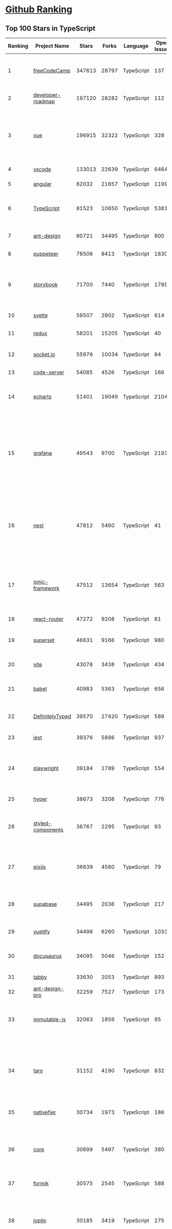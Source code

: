 [Github Ranking](../README.md)
==========

## Top 100 Stars in TypeScript

| Ranking | Project Name | Stars | Forks | Language | Open Issues | Description | Last Commit |
| ------- | ------------ | ----- | ----- | -------- | ----------- | ----------- | ----------- |
| 1 | [freeCodeCamp](https://github.com/freeCodeCamp/freeCodeCamp) | 347613 | 28797 | TypeScript | 137 | freeCodeCamp.org's open-source codebase and curriculum. Learn to code for free. | 2022-06-17T11:50:00Z |
| 2 | [developer-roadmap](https://github.com/kamranahmedse/developer-roadmap) | 197120 | 28282 | TypeScript | 112 | Roadmap to becoming a developer in 2022 | 2022-06-16T18:32:57Z |
| 3 | [vue](https://github.com/vuejs/vue) | 196915 | 32322 | TypeScript | 328 | 🖖 Vue.js is a progressive, incrementally-adoptable JavaScript framework for building UI on the web. | 2022-06-17T03:04:30Z |
| 4 | [vscode](https://github.com/microsoft/vscode) | 133013 | 22639 | TypeScript | 6464 | Visual Studio Code | 2022-06-17T11:56:28Z |
| 5 | [angular](https://github.com/angular/angular) | 82032 | 21657 | TypeScript | 1199 | The modern web developer’s platform | 2022-06-17T10:21:03Z |
| 6 | [TypeScript](https://github.com/microsoft/TypeScript) | 81523 | 10650 | TypeScript | 5381 | TypeScript is a superset of JavaScript that compiles to clean JavaScript output. | 2022-06-17T10:21:56Z |
| 7 | [ant-design](https://github.com/ant-design/ant-design) | 80721 | 34495 | TypeScript | 800 | An enterprise-class UI design language and React UI library | 2022-06-17T10:47:49Z |
| 8 | [puppeteer](https://github.com/puppeteer/puppeteer) | 78506 | 8413 | TypeScript | 1830 | Headless Chrome Node.js API | 2022-06-16T17:03:03Z |
| 9 | [storybook](https://github.com/storybookjs/storybook) | 71700 | 7440 | TypeScript | 1789 | 📓 The UI component explorer. Develop, document, & test React, Vue, Angular, Web Components, Ember, Svelte & more! | 2022-06-17T10:46:03Z |
| 10 | [svelte](https://github.com/sveltejs/svelte) | 59507 | 2902 | TypeScript | 614 | Cybernetically enhanced web apps | 2022-06-16T10:06:05Z |
| 11 | [redux](https://github.com/reduxjs/redux) | 58201 | 15205 | TypeScript | 40 | Predictable state container for JavaScript apps | 2022-06-14T20:36:05Z |
| 12 | [socket.io](https://github.com/socketio/socket.io) | 55976 | 10034 | TypeScript | 84 | Realtime application framework (Node.JS server) | 2022-05-25T21:29:50Z |
| 13 | [code-server](https://github.com/coder/code-server) | 54085 | 4526 | TypeScript | 166 | VS Code in the browser | 2022-06-16T22:57:52Z |
| 14 | [echarts](https://github.com/apache/echarts) | 51401 | 19049 | TypeScript | 2104 | Apache ECharts is a powerful, interactive charting and data visualization library for browser | 2022-06-17T06:10:43Z |
| 15 | [grafana](https://github.com/grafana/grafana) | 49543 | 9700 | TypeScript | 2193 | The open and composable observability and data visualization platform. Visualize metrics, logs, and traces from multiple sources like Prometheus, Loki, Elasticsearch, InfluxDB, Postgres and many more.  | 2022-06-17T12:04:07Z |
| 16 | [nest](https://github.com/nestjs/nest) | 47812 | 5460 | TypeScript | 41 | A progressive Node.js framework for building efficient, scalable, and enterprise-grade server-side applications on top of TypeScript & JavaScript (ES6, ES7, ES8) 🚀 | 2022-06-17T12:02:45Z |
| 17 | [ionic-framework](https://github.com/ionic-team/ionic-framework) | 47512 | 13654 | TypeScript | 563 | A powerful cross-platform UI toolkit for building native-quality iOS, Android, and Progressive Web Apps with HTML, CSS, and JavaScript. | 2022-06-17T06:08:02Z |
| 18 | [react-router](https://github.com/remix-run/react-router) | 47272 | 9208 | TypeScript | 81 | Declarative routing for React | 2022-06-17T09:23:44Z |
| 19 | [superset](https://github.com/apache/superset) | 46631 | 9166 | TypeScript | 980 | Apache Superset is a Data Visualization and Data Exploration Platform | 2022-06-17T11:54:28Z |
| 20 | [vite](https://github.com/vitejs/vite) | 43078 | 3438 | TypeScript | 434 | Next generation frontend tooling. It's fast! | 2022-06-17T10:48:05Z |
| 21 | [babel](https://github.com/babel/babel) | 40983 | 5363 | TypeScript | 656 | 🐠 Babel is a compiler for writing next generation JavaScript. | 2022-06-17T01:45:31Z |
| 22 | [DefinitelyTyped](https://github.com/DefinitelyTyped/DefinitelyTyped) | 39570 | 27420 | TypeScript | 589 | The repository for high quality TypeScript type definitions. | 2022-06-17T11:47:26Z |
| 23 | [jest](https://github.com/facebook/jest) | 39376 | 5886 | TypeScript | 937 | Delightful JavaScript Testing. | 2022-06-16T04:13:19Z |
| 24 | [playwright](https://github.com/microsoft/playwright) | 39184 | 1789 | TypeScript | 554 | Playwright is a framework for Web Testing and Automation. It allows testing Chromium, Firefox and WebKit with a single API.  | 2022-06-17T11:03:40Z |
| 25 | [hyper](https://github.com/vercel/hyper) | 38673 | 3208 | TypeScript | 776 | A terminal built on web technologies | 2022-06-17T05:56:14Z |
| 26 | [styled-components](https://github.com/styled-components/styled-components) | 36767 | 2295 | TypeScript | 93 | Visual primitives for the component age. Use the best bits of ES6 and CSS to style your apps without stress 💅 | 2022-06-14T14:47:00Z |
| 27 | [pixijs](https://github.com/pixijs/pixijs) | 36639 | 4560 | TypeScript | 79 | The HTML5 Creation Engine: Create beautiful digital content with the fastest, most flexible 2D WebGL renderer. | 2022-06-16T16:07:50Z |
| 28 | [supabase](https://github.com/supabase/supabase) | 34495 | 2036 | TypeScript | 217 | The open source Firebase alternative. Follow to stay updated about our public Beta. | 2022-06-17T08:05:29Z |
| 29 | [vuetify](https://github.com/vuetifyjs/vuetify) | 34498 | 6260 | TypeScript | 1033 | 🐉 Material Component Framework for Vue | 2022-06-17T10:55:34Z |
| 30 | [docusaurus](https://github.com/facebook/docusaurus) | 34095 | 5046 | TypeScript | 152 | Easy to maintain open source documentation websites. | 2022-06-17T11:46:55Z |
| 31 | [tabby](https://github.com/Eugeny/tabby) | 33630 | 2053 | TypeScript | 893 | A terminal for a more modern age | 2022-06-17T04:16:05Z |
| 32 | [ant-design-pro](https://github.com/ant-design/ant-design-pro) | 32259 | 7527 | TypeScript | 173 | 👨🏻‍💻👩🏻‍💻 Use Ant Design like a Pro! | 2022-06-16T05:31:15Z |
| 33 | [immutable-js](https://github.com/immutable-js/immutable-js) | 32063 | 1859 | TypeScript | 95 | Immutable persistent data collections for Javascript which increase efficiency and simplicity. | 2022-05-23T19:03:40Z |
| 34 | [taro](https://github.com/NervJS/taro) | 31152 | 4190 | TypeScript | 832 | 开放式跨端跨框架解决方案，支持使用 React/Vue/Nerv 等框架来开发微信/京东/百度/支付宝/字节跳动/ QQ 小程序/H5/React Native 等应用。  https://taro.zone/ | 2022-06-17T08:18:51Z |
| 35 | [nativefier](https://github.com/nativefier/nativefier) | 30734 | 1973 | TypeScript | 186 | Make any web page a desktop application | 2022-06-03T19:36:22Z |
| 36 | [core](https://github.com/vuejs/core) | 30699 | 5497 | TypeScript | 380 | 🖖 Vue.js is a progressive, incrementally-adoptable JavaScript framework for building UI on the web. | 2022-06-17T07:13:31Z |
| 37 | [formik](https://github.com/jaredpalmer/formik) | 30575 | 2545 | TypeScript | 588 | Build forms in React, without the tears 😭  | 2022-06-15T15:49:46Z |
| 38 | [joplin](https://github.com/laurent22/joplin) | 30185 | 3419 | TypeScript | 275 | Joplin - an open source note taking and to-do application with synchronisation capabilities for Windows, macOS, Linux, Android and iOS. | 2022-06-17T07:00:18Z |
| 39 | [excalidraw](https://github.com/excalidraw/excalidraw) | 30099 | 2426 | TypeScript | 562 | Virtual whiteboard for sketching hand-drawn like diagrams | 2022-06-17T10:38:25Z |
| 40 | [react-use](https://github.com/streamich/react-use) | 30012 | 2379 | TypeScript | 267 | React Hooks — 👍 | 2022-06-16T21:19:50Z |
| 41 | [date-fns](https://github.com/date-fns/date-fns) | 28972 | 1465 | TypeScript | 332 | ⏳ Modern JavaScript date utility library ⌛️ | 2022-06-17T08:38:11Z |
| 42 | [react-hook-form](https://github.com/react-hook-form/react-hook-form) | 28819 | 1392 | TypeScript | 0 | 📋 React Hooks for form state management and validation (Web + React Native) | 2022-06-17T07:32:03Z |
| 43 | [typeorm](https://github.com/typeorm/typeorm) | 28532 | 5214 | TypeScript | 1561 | ORM for TypeScript and JavaScript (ES7, ES6, ES5). Supports MySQL, PostgreSQL, MariaDB, SQLite, MS SQL Server, Oracle, SAP Hana, WebSQL databases. Works in NodeJS, Browser, Ionic, Cordova and Electron platforms. | 2022-06-16T03:34:42Z |
| 44 | [nocodb](https://github.com/nocodb/nocodb) | 28401 | 1725 | TypeScript | 294 | 🔥 🔥 🔥 Open Source Airtable Alternative - turns any MySQL, Postgres, SQLite into a Spreadsheet with REST APIs. | 2022-06-17T11:32:14Z |
| 45 | [query](https://github.com/TanStack/query) | 27881 | 1605 | TypeScript | 22 | 🤖 Powerful asynchronous state management, server-state utilities and data fetching for TS/JS, React, Solid, Svelte and Vue. | 2022-06-16T22:37:27Z |
| 46 | [rxjs](https://github.com/ReactiveX/rxjs) | 27169 | 2807 | TypeScript | 195 | A reactive programming library for JavaScript | 2022-06-11T02:05:52Z |
| 47 | [chakra-ui](https://github.com/chakra-ui/chakra-ui) | 27127 | 2367 | TypeScript | 59 | ⚡️ Simple, Modular & Accessible UI Components for your React Applications | 2022-06-17T03:32:13Z |
| 48 | [postcss](https://github.com/postcss/postcss) | 26350 | 1503 | TypeScript | 12 | Transforming styles with JS plugins | 2022-06-15T07:26:19Z |
| 49 | [html2canvas](https://github.com/niklasvh/html2canvas) | 26155 | 4395 | TypeScript | 743 | Screenshots with JavaScript | 2022-06-17T00:02:19Z |
| 50 | [angular-cli](https://github.com/angular/angular-cli) | 25445 | 12127 | TypeScript | 232 | CLI tool for Angular | 2022-06-17T10:49:02Z |
| 51 | [mobx](https://github.com/mobxjs/mobx) | 25348 | 1692 | TypeScript | 11 | Simple, scalable state management. | 2022-06-14T12:54:31Z |
| 52 | [cheerio](https://github.com/cheeriojs/cheerio) | 25146 | 1551 | TypeScript | 11 | Fast, flexible, and lean implementation of core jQuery designed specifically for the server. | 2022-06-17T03:05:04Z |
| 53 | [react-select](https://github.com/JedWatson/react-select) | 24735 | 3917 | TypeScript | 185 | The Select Component for React.js | 2022-06-13T12:20:29Z |
| 54 | [slate](https://github.com/ianstormtaylor/slate) | 24608 | 2784 | TypeScript | 485 | A completely customizable framework for building rich text editors. (Currently in beta.) | 2022-06-17T03:05:15Z |
| 55 | [ngx-admin](https://github.com/akveo/ngx-admin) | 23693 | 7585 | TypeScript | 385 | Customizable admin dashboard template based on Angular 10+ | 2022-05-26T09:32:38Z |
| 56 | [prisma](https://github.com/prisma/prisma) | 23541 | 833 | TypeScript | 2032 | Next-generation ORM for Node.js & TypeScript \| PostgreSQL, MySQL, MariaDB, SQL Server, SQLite, MongoDB and CockroachDB | 2022-06-17T12:03:59Z |
| 57 | [react-spring](https://github.com/pmndrs/react-spring) | 23336 | 1020 | TypeScript | 56 | ✌️ A spring physics based React animation library | 2022-06-17T10:39:55Z |
| 58 | [etcher](https://github.com/balena-io/etcher) | 23139 | 1670 | TypeScript | 371 | Flash OS images to SD cards & USB drives, safely and easily. | 2022-05-26T15:22:10Z |
| 59 | [n8n](https://github.com/n8n-io/n8n) | 22938 | 2656 | TypeScript | 98 | Free and open fair-code licensed node based Workflow Automation Tool. Easily automate tasks across different services. | 2022-06-17T12:04:26Z |
| 60 | [swr](https://github.com/vercel/swr) | 22814 | 864 | TypeScript | 72 | React Hooks for Data Fetching | 2022-06-17T10:12:44Z |
| 61 | [components](https://github.com/angular/components) | 22754 | 6178 | TypeScript | 1709 | Component infrastructure and Material Design components for Angular | 2022-06-17T07:01:47Z |
| 62 | [docz](https://github.com/doczjs/docz) | 22696 | 1468 | TypeScript | 108 | ✍ It has never been so easy to document your things! | 2022-06-03T22:57:53Z |
| 63 | [devtools](https://github.com/vuejs/devtools) | 22527 | 3836 | TypeScript | 386 | ⚙️ Browser devtools extension for debugging Vue.js applications. | 2022-06-17T00:15:24Z |
| 64 | [react-native-elements](https://github.com/react-native-elements/react-native-elements) | 22456 | 4441 | TypeScript | 31 | Cross-Platform React Native UI Toolkit | 2022-06-11T11:48:54Z |
| 65 | [react-redux](https://github.com/reduxjs/react-redux) | 22177 | 3238 | TypeScript | 10 | Official React bindings for Redux | 2022-06-14T21:08:44Z |
| 66 | [sweetalert](https://github.com/t4t5/sweetalert) | 22012 | 2900 | TypeScript | 153 | A beautiful replacement for JavaScript's "alert" | 2022-05-16T16:54:43Z |
| 67 | [floating-ui](https://github.com/floating-ui/floating-ui) | 21709 | 1363 | TypeScript | 16 | A low-level toolkit to create floating elements. Tooltips, popovers, dropdowns, and more | 2022-06-12T01:14:24Z |
| 68 | [NativeScript](https://github.com/NativeScript/NativeScript) | 21321 | 1574 | TypeScript | 904 | ⚡ Empowering JavaScript with native platform APIs. ✨ Best of all worlds (TypeScript, Swift, Objective C, Kotlin, Java). Use what you love ❤️ Angular, Capacitor, Ionic, React, Svelte, Vue and you name it compatible. | 2022-06-17T10:11:24Z |
| 69 | [react-navigation](https://github.com/react-navigation/react-navigation) | 21285 | 4662 | TypeScript | 493 | Routing and navigation for your React Native apps | 2022-06-17T05:21:34Z |
| 70 | [react-starter-kit](https://github.com/kriasoft/react-starter-kit) | 21230 | 4110 | TypeScript | 2 | The web's most popular Jamstack front-end template (boilerplate) for building web applications with React | 2022-06-08T13:06:50Z |
| 71 | [slidev](https://github.com/slidevjs/slidev) | 21105 | 775 | TypeScript | 84 | Presentation Slides for Developers | 2022-06-09T14:23:31Z |
| 72 | [github1s](https://github.com/conwnet/github1s) | 21002 | 721 | TypeScript | 53 | One second to read GitHub code with VS Code. | 2022-06-16T01:49:13Z |
| 73 | [react-bootstrap](https://github.com/react-bootstrap/react-bootstrap) | 20823 | 3347 | TypeScript | 137 | Bootstrap components built with React | 2022-06-15T19:30:05Z |
| 74 | [xstate](https://github.com/statelyai/xstate) | 20421 | 961 | TypeScript | 151 | State machines and statecharts for the modern web. | 2022-06-17T08:47:35Z |
| 75 | [homebridge](https://github.com/homebridge/homebridge) | 20145 | 1902 | TypeScript | 10 | HomeKit support for the impatient. | 2022-06-16T14:02:49Z |
| 76 | [coc.nvim](https://github.com/neoclide/coc.nvim) | 20071 | 809 | TypeScript | 14 | Nodejs extension host for vim & neovim, load extensions like VSCode and host language servers. | 2022-06-15T03:46:09Z |
| 77 | [react-admin](https://github.com/marmelab/react-admin) | 19894 | 4395 | TypeScript | 122 | A frontend Framework for building B2B applications running in the browser on top of REST/GraphQL APIs, using ES6, React and Material Design | 2022-06-17T11:57:20Z |
| 78 | [notable](https://github.com/notable/notable) | 19895 | 1005 | TypeScript | 630 | The Markdown-based note-taking app that doesn't suck. | 2021-12-05T21:43:20Z |
| 79 | [electron-react-boilerplate](https://github.com/electron-react-boilerplate/electron-react-boilerplate) | 19755 | 3324 | TypeScript | 33 | A Foundation for Scalable Cross-Platform Apps | 2022-06-09T08:24:58Z |
| 80 | [vant](https://github.com/youzan/vant) | 19751 | 9324 | TypeScript | 34 | Lightweight Mobile UI Components built on Vue | 2022-06-16T10:45:28Z |
| 81 | [type-challenges](https://github.com/type-challenges/type-challenges) | 19445 | 1742 | TypeScript | 10594 | Collection of TypeScript type challenges with online judge | 2022-06-17T11:32:58Z |
| 82 | [upterm](https://github.com/railsware/upterm) | 19400 | 661 | TypeScript | 219 | A terminal emulator for the 21st century. | 2019-05-20T17:42:14Z |
| 83 | [solid](https://github.com/solidjs/solid) | 19356 | 491 | TypeScript | 10 | A declarative, efficient, and flexible JavaScript library for building user interfaces. | 2022-06-14T03:36:17Z |
| 84 | [editor.js](https://github.com/codex-team/editor.js) | 19282 | 1503 | TypeScript | 357 | A block-styled editor with clean JSON output | 2022-06-17T11:44:46Z |
| 85 | [windows95](https://github.com/felixrieseberg/windows95) | 19238 | 1173 | TypeScript | 124 | 💩🚀 Windows 95 in Electron. Runs on macOS, Linux, and Windows. | 2022-05-07T01:40:20Z |
| 86 | [blueprint](https://github.com/palantir/blueprint) | 19050 | 2012 | TypeScript | 634 | A React-based UI toolkit for the web | 2022-06-16T21:09:26Z |
| 87 | [appsmith](https://github.com/appsmithorg/appsmith) | 18866 | 1528 | TypeScript | 2153 | Low code project to build admin panels, internal tools, and dashboards. Integrates with 15+ databases and any API. | 2022-06-17T12:02:35Z |
| 88 | [graphql-js](https://github.com/graphql/graphql-js) | 18841 | 2004 | TypeScript | 127 | A reference implementation of GraphQL for JavaScript | 2022-06-17T05:14:24Z |
| 89 | [lens](https://github.com/lensapp/lens) | 18655 | 986 | TypeScript | 769 | Lens - The way the world runs Kubernetes | 2022-06-17T11:51:48Z |
| 90 | [reselect](https://github.com/reduxjs/reselect) | 18639 | 684 | TypeScript | 14 | Selector library for Redux | 2022-06-07T00:08:19Z |
| 91 | [ink](https://github.com/vadimdemedes/ink) | 18568 | 506 | TypeScript | 69 | 🌈 React for interactive command-line apps | 2022-06-01T08:17:35Z |
| 92 | [recharts](https://github.com/recharts/recharts) | 18402 | 1377 | TypeScript | 375 | Redefined chart library built with React and D3 | 2022-06-15T20:28:44Z |
| 93 | [react-three-fiber](https://github.com/pmndrs/react-three-fiber) | 18389 | 1023 | TypeScript | 23 | 🇨🇭 A React renderer for Three.js | 2022-06-15T09:30:23Z |
| 94 | [autocomplete](https://github.com/withfig/autocomplete) | 18283 | 4269 | TypeScript | 132 | Fig adds autocomplete to your terminal. | 2022-06-15T17:03:50Z |
| 95 | [wenyan](https://github.com/wenyan-lang/wenyan) | 18263 | 1077 | TypeScript | 177 | 文言文編程語言 A programming language for the ancient Chinese. | 2022-03-24T08:55:46Z |
| 96 | [zustand](https://github.com/pmndrs/zustand) | 18065 | 520 | TypeScript | 30 | 🐻 Bear necessities for state management in React | 2022-06-16T17:00:59Z |
| 97 | [refined-github](https://github.com/refined-github/refined-github) | 18007 | 1283 | TypeScript | 122 | :octocat: Browser extension that simplifies the GitHub interface and adds useful features | 2022-06-15T04:52:13Z |
| 98 | [apollo-client](https://github.com/apollographql/apollo-client) | 17801 | 2421 | TypeScript | 571 | :rocket:  A fully-featured, production ready caching GraphQL client for every UI framework and GraphQL server. | 2022-06-16T01:49:14Z |
| 99 | [pnpm](https://github.com/pnpm/pnpm) | 17777 | 502 | TypeScript | 717 | Fast, disk space efficient package manager -- 快速的，节省磁盘空间的包管理工具 | 2022-06-17T01:17:01Z |
| 100 | [NativeBase](https://github.com/GeekyAnts/NativeBase) | 17783 | 2215 | TypeScript | 142 | Mobile-first, accessible components for React Native & Web to build consistent UI across Android, iOS and Web. | 2022-06-16T12:57:07Z |

